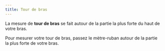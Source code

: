 ```yaml
---
title: Tour de bras
---
```


La mesure de **tour de bras** se fait autour de la partie la plus forte du haut de votre bras.

Pour mesurer votre tour de bras, passez le mètre-ruban autour de la partie la plus forte de votre bras.
